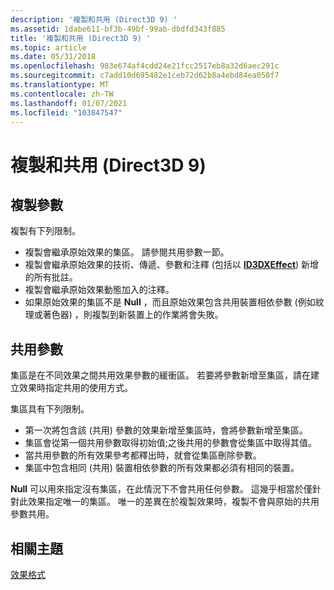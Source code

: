 ```yaml
---
description: '複製和共用 (Direct3D 9) '
ms.assetid: 1dabe611-bf3b-49bf-99ab-dbdfd343f885
title: '複製和共用 (Direct3D 9) '
ms.topic: article
ms.date: 05/31/2018
ms.openlocfilehash: 983e674af4cdd24e21fcc2517eb8a32d6aec291c
ms.sourcegitcommit: c7add10d695482e1ceb72d62b8a4ebd84ea050f7
ms.translationtype: MT
ms.contentlocale: zh-TW
ms.lasthandoff: 01/07/2021
ms.locfileid: "103847547"
---
```

# <a name="cloning-and-sharing-direct3d-9"></a>複製和共用 (Direct3D 9) 

## <a name="cloning-parameters"></a>複製參數

複製有下列限制。

-   複製會繼承原始效果的集區。 請參閱共用參數一節。
-   複製會繼承原始效果的技術、傳遞、參數和注釋 (包括以 [**ID3DXEffect**](id3dxeffect.md)) 新增的所有批註。
-   複製會繼承原始效果動態加入的注釋。
-   如果原始效果的集區不是 **Null** ，而且原始效果包含共用裝置相依參數 (例如紋理或著色器) ，則複製到新裝置上的作業將會失敗。

## <a name="sharing-parameters"></a>共用參數

集區是在不同效果之間共用效果參數的緩衝區。 若要將參數新增至集區，請在建立效果時指定共用的使用方式。

集區具有下列限制。

-   第一次將包含該 (共用) 參數的效果新增至集區時，會將參數新增至集區。
-   集區會從第一個共用參數取得初始值;之後共用的參數會從集區中取得其值。
-   當共用參數的所有效果參考都釋出時，就會從集區刪除參數。
-   集區中包含相同 (共用) 裝置相依參數的所有效果都必須有相同的裝置。

**Null** 可以用來指定沒有集區，在此情況下不會共用任何參數。 這幾乎相當於僅針對此效果指定唯一的集區。 唯一的差異在於複製效果時，複製不會與原始的共用參數共用。

## <a name="related-topics"></a>相關主題

<dl> <dt>

[效果格式](dx9-graphics-reference-effects-file-format.md)
</dt> </dl>

 

 



